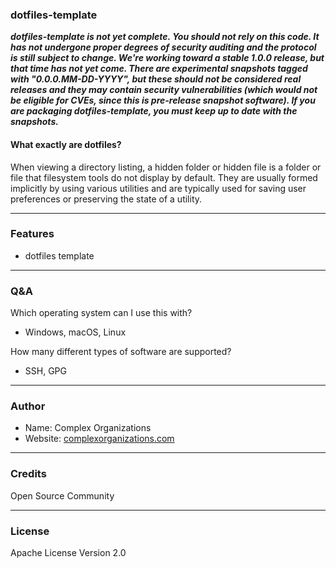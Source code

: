 ### dotfiles-template

***dotfiles-template is not yet complete. You should not rely on this code. It has not undergone proper degrees of security auditing and the protocol is still subject to change. We're working toward a stable 1.0.0 release, but that time has not yet come. There are experimental snapshots tagged with "0.0.0.MM-DD-YYYY", but these should not be considered real releases and they may contain security vulnerabilities (which would not be eligible for CVEs, since this is pre-release snapshot software). If you are packaging dotfiles-template, you must keep up to date with the snapshots.***

#### What exactly are dotfiles?
When viewing a directory listing, a hidden folder or hidden file is a folder or file that filesystem tools do not display by default. They are usually formed implicitly by using various utilities and are typically used for saving user preferences or preserving the state of a utility.

---
### Features
- dotfiles template

---
### Q&A

Which operating system can I use this with?
- Windows, macOS, Linux

How many different types of software are supported?
- SSH, GPG

---
### Author
* Name: Complex Organizations
* Website: [complexorganizations.com](https://www.complexorganizations.com)

---	
### Credits
Open Source Community

---
### License
Apache License Version 2.0
